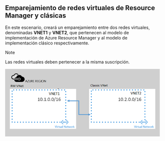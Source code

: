 ## Emparejamiento de redes virtuales de Resource Manager y clásicas
En este escenario, creará un emparejamiento entre dos redes virtuales, denominadas **VNET1** y **VNET2**, que pertenecen al modelo de implementación de Azure Resource Manager y al modelo de implementación clásico respectivamente.

> [!NOTE]
> Las redes virtuales deben pertenecer a la misma suscripción.
> 
> 

![escenario de implementación asm a arm](./media/virtual-networks-create-vnetpeering-scenario-asmtoarm-include/figure01.PNG)

<!---HONumber=AcomDC_0921_2016-->